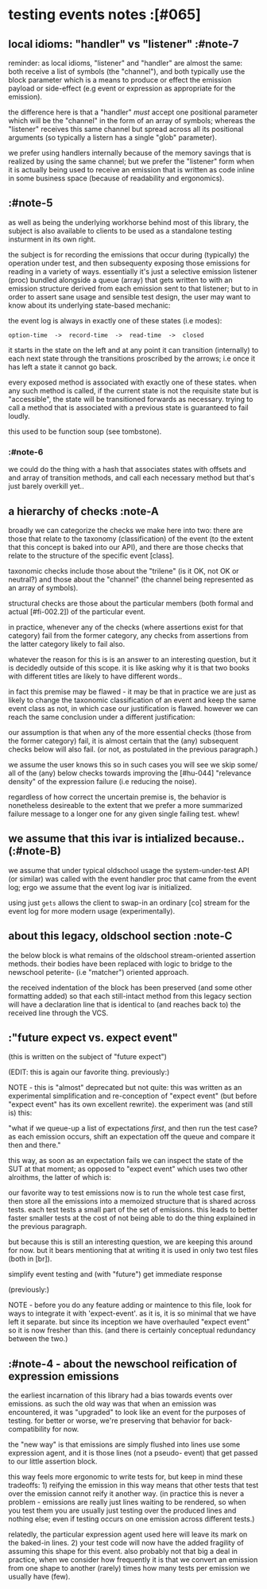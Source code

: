 # testing events notes :[#065]



## local idioms: "handler" vs "listener" :#note-7

reminder: as local idioms, "listener" and "handler" are almost the
same: both receive a list of symbols (the "channel"), and both
typically use the block parameter which is a means to produce or
effect the emission payload or side-effect (e.g event or expression
as appropriate for the emission).

the difference here is that a "handler" *must* accept one positional
parameter which will be the "channel" in the form of an array of
symbols; whereas the "listener" receives this same channel but spread
across all its positional arguments (so typically a listern has a
single "glob" parameter).

we prefer using handlers internally because of the memory savings that
is realized by using the same channel; but we prefer the "listener"
form when it is actually being used to receive an emission that is
written as code inline in some business space (because of readability
and ergonomics).




## :#note-5

as well as being the underlying workhorse behind most of this library,
the subject is also available to clients to be used as a standalone
testing insturment in its own right.

the subject is for recording the emissions that occur during
(typically) the operation under test, and then subsequenty exposing
those emissions for reading in a variety of ways. essentially it's
just a selective emission listener (proc) bundled alongside a queue
(array) that gets written to with an emission structure derived from
each emission sent to that listener; but to in order to assert sane
usage and sensible test design, the user may want to know about its
underlying state-based mechanic:

the event log is always in exactly one of these states (i.e modes):

    option-time  ->  record-time  ->  read-time  ->  closed

it starts in the state on the left and at any point it can transition
(internally) to each next state through the transitions proscribed by
the arrows; i.e once it has left a state it cannot go back.

every exposed method is associated with exactly one of these states.
when any such method is called, if the current state is not the
requisite state but is "accessible", the state will be transitioned
forwards as necessary. trying to call a method that is associated
with a previous state is guaranteed to fail loudly.

this used to be function soup (see tombstone).



### :#note-6

we could do the thing with a hash that associates states with
offsets and and array of transition methods, and call each
necessary method but that's just barely overkill yet..




## a hierarchy of checks  :note-A

broadly we can categorize the checks we make here into two: there are
those that relate to the taxonomy (classification) of the event (to the
extent that this concept is baked into our API), and there are those
checks that relate to the structure of the specific event [class].

taxonomic checks include those about the "trilene" (is it OK, not OK or
neutral?) and those about the "channel" (the channel being represented
as an array of symbols).

structural checks are those about the particular members (both formal
and actual [#fi-002.2]) of the particular event.

in practice, whenever any of the checks (where assertions exist for that
category) fail from the former category, any checks from assertions from
the latter category likely to fail also.

whatever the reason for this is is an answer to an interesting question,
but it is decidedly outside of this scope. it is like asking why it is that
two books with different titles are likely to have different words..

in fact this premise may be flawed - it may be that in practice we are
just as likely to change the taxonomic classification of an event and
keep the same event class as not, in which case our justification is
flawed. however we can reach the same conclusion under a different
justification:

our assumption is that when any of the more essential checks (those from
the former category) fail, it is almost certain that the (any) subsequent
checks below will also fail. (or not, as postulated in the previous
paragraph.)

we assume the user knows this so in such cases you will see we skip some/
all of the (any) below checks towards improving the [#hu-044] "relevance
density" of the expression failure (i.e reducing the noise).

regardless of how correct the uncertain premise is, the behavior is
nonetheless desireable to the extent that we prefer a more summarized
failure message to a longer one for any given single failing test. whew!




## we assume that this ivar is intialized because.. (:#note-B)

we assume that under typical oldschool usage the system-under-test API (or
similar) was called with the event handler proc that came from the event
log; ergo we assume that the event log ivar is initialized.

using just `gets` allows the client to swap-in an ordinary [co]
stream for the event log for more modern usage (experimentally).




## about this legacy, oldschool section :note-C


the below block is what remains of the oldschool stream-oriented
assertion methods. their bodies have been replaced with logic to bridge
to the newschool peterite- (i.e "matcher") oriented approach.

the received indentation of the block has been preserved (and some other
formatting added) so that each still-intact method from this legacy section
will have a declaration line that is identical to (and reaches back to)
the received line through the VCS.




## :"future expect vs. expect event"

(this is written on the subject of "future expect")

(EDIT: this is again our favorite thing. previously:)

NOTE - this is "almost" deprecated but not quite: this was written as
an experimental simplification and re-conception of "expect event"
(but before "expect event" has its own excellent rewrite). the
experiment was (and still is) this:

  "what if we queue-up a list of expectations *first*, and then
   run the test case? as each emission occurs, shift an expectation
   off the queue and compare it then and there."

this way, as soon as an expectation fails we can inspect the state
of the SUT at that moment; as opposed to "expect event" which uses
two other alroithms, the latter of which is:

our favorite way to test emissions now is to run the whole test case
first, then store all the emissions into a memoized structure that
is shared across tests. each test tests a small part of the set of
emissions. this leads to better faster smaller tests at the cost of
not being able to do the thing explained in the previous paragraph.

but because this is still an interesting question, we are keeping
this around for now. but it bears mentioning that at writing it is
used in only two test files (both in [br]).

simplify event testing and (with "future") get immediate response

(previously:)

NOTE - before you do any feature adding or maintence to this file,
look for ways to integrate it with 'expect-event'. as it is, it is
so minimal that we have left it separate. but since its inception
we have overhauled "expect event" so it is now fresher than this.
(and there is certainly conceptual redundancy between the two.)




## :#note-4 - about the newschool reification of expression emissions

the earliest incarnation of this library had a bias towards events
over emissions. as such the old way was that when an emission was
encountered, it was "upgraded" to look like an event for the
purposes of testing. for better or worse, we're preserving that
behavior for back-compatibility for now.

the "new way" is that emissions are simply flushed into lines
use some expression agent, and it is those lines (not a pseudo-
event) that get passed to our little assertion block.

this way feels more ergonomic to write tests for, but keep in mind
these tradeoffs: 1) reifying the emission in this way means that
other tests that test over the emission cannot reify it another way.
(in practice this is never a problem - emissions are really just lines
waiting to be rendered, so when you test them you are usually just
testing over the produced lines and nothing else; even if testing occurs
on one emission across different tests.)

relatedly, the particular expression agent used here will leave its mark
on the baked-in lines. 2) your test code will now have the added
fragility of assuming this shape for this event. also probably not that
big a deal in practice, when we consider how frequently it is that we
convert an emission from one shape to another (rarely) times how many
tests per emission we usually have (few).
